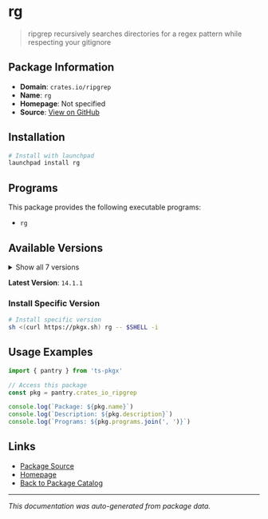 # rg

> ripgrep recursively searches directories for a regex pattern while respecting your gitignore

## Package Information

- **Domain**: `crates.io/ripgrep`
- **Name**: `rg`
- **Homepage**: Not specified
- **Source**: [View on GitHub](https://github.com/pkgxdev/pantry/tree/main/projects/crates.io/ripgrep/package.yml)

## Installation

```bash
# Install with launchpad
launchpad install rg
```

## Programs

This package provides the following executable programs:

- `rg`

## Available Versions

<details>
<summary>Show all 7 versions</summary>

- `14.1.1`, `14.1.0`, `14.0.3`, `14.0.2`, `14.0.1`
- `14.0.0`, `13.0.0`

</details>

**Latest Version**: `14.1.1`

### Install Specific Version

```bash
# Install specific version
sh <(curl https://pkgx.sh) rg -- $SHELL -i
```

## Usage Examples

```typescript
import { pantry } from 'ts-pkgx'

// Access this package
const pkg = pantry.crates_io_ripgrep

console.log(`Package: ${pkg.name}`)
console.log(`Description: ${pkg.description}`)
console.log(`Programs: ${pkg.programs.join(', ')}`)
```

## Links

- [Package Source](https://github.com/pkgxdev/pantry/tree/main/projects/crates.io/ripgrep/package.yml)
- [Homepage](#)
- [Back to Package Catalog](../package-catalog.md)

---

*This documentation was auto-generated from package data.*
